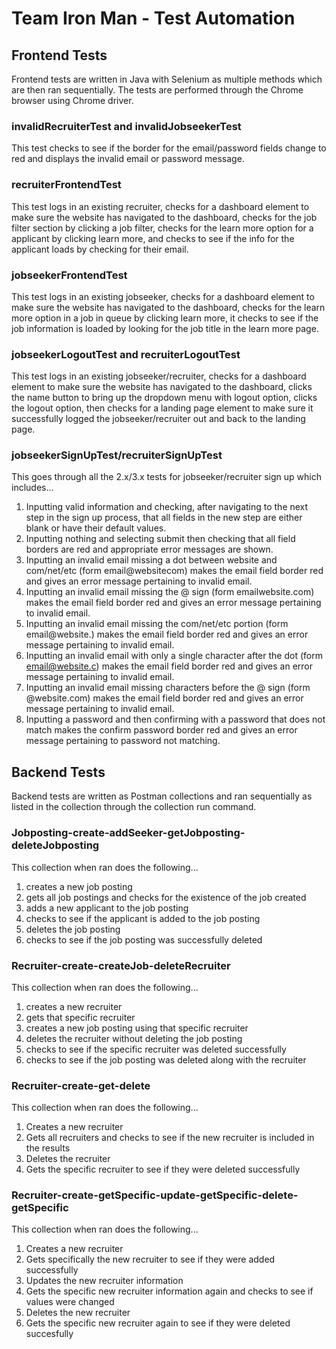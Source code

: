 # Team Iron Man - Test Automation

## Frontend Tests
Frontend tests are written in Java with Selenium as multiple methods which are then ran sequentially. The tests are performed through the Chrome browser using Chrome driver.
### invalidRecruiterTest and invalidJobseekerTest
This test checks to see if the border for the email/password fields change to red and displays the invalid email or password message.
### recruiterFrontendTest
This test logs in an existing recruiter, checks for a dashboard element to make sure the website has navigated to the dashboard, checks for the job filter section by clicking a job filter, checks for the learn more option for a 
applicant by clicking learn more, and checks to see if the info for the applicant loads by checking for their email.
### jobseekerFrontendTest
This test logs in an existing jobseeker, checks for a dashboard element to make sure the website has navigated to the dashboard, checks for the learn more option in a job in queue by clicking learn more, it checks to see if the
job information is loaded by looking for the job title in the learn more page.
### jobseekerLogoutTest and recruiterLogoutTest
This test logs in an existing jobseeker/recruiter, checks for a dashboard element to make sure the website has navigated to the dashboard, clicks the name button to bring up the dropdown menu with logout option, clicks the logout option,
then checks for a landing page element to make sure it successfully logged the jobseeker/recruiter out and back to the landing page.
### jobseekerSignUpTest/recruiterSignUpTest
This goes through all the 2.x/3.x tests for jobseeker/recruiter sign up which includes...
1. Inputting valid information and checking, after navigating to the next step in the sign up process, that all fields in the new step are either blank or have their default values.
2. Inputting nothing and selecting submit then checking that all field borders are red and appropriate error messages are shown.
3. Inputting an invalid email missing a dot between website and com/net/etc (form email@websitecom) makes the email field border red and gives an error message pertaining to invalid email.
4. Inputting an invalid email missing the @ sign (form emailwebsite.com) makes the email field border red and gives an error message pertaining to invalid email.
5. Inputting an invalid email missing the com/net/etc portion (form email@website.) makes the email field border red and gives an error message pertaining to invalid email.
6. Inputting an invalid email with only a single character after the dot (form email@website.c) makes the email field border red and gives an error message pertaining to invalid email.
7. Inputting an invalid email missing characters before the @ sign (form @website.com) makes the email field border red and gives an error message pertaining to invalid email.
8. Inputting a password and then confirming with a password that does not match makes the confirm password border red and gives an error message pertaining to password not matching.

## Backend Tests
Backend tests are written as Postman collections and ran sequentially as listed in the collection through the collection run command.
### Jobposting-create-addSeeker-getJobposting-deleteJobposting
This collection when ran does the following...
1. creates a new job posting
2. gets all job postings and checks for the existence of the job created
3. adds a new applicant to the job posting
4. checks to see if the applicant is added to the job posting
5. deletes the job posting
6. checks to see if the job posting was successfully deleted
### Recruiter-create-createJob-deleteRecruiter
This collection when ran does the following...
1. creates a new recruiter
2. gets that specific recruiter
3. creates a new job posting using that specific recruiter
4. deletes the recruiter without deleting the job posting
5. checks to see if the specific recruiter was deleted successfully
6. checks to see if the job posting was deleted along with the recruiter
### Recruiter-create-get-delete
This collection when ran does the following...
1. Creates a new recruiter
2. Gets all recruiters and checks to see if the new recruiter is included in the results
3. Deletes the recruiter
4. Gets the specific recruiter to see if they were deleted successfully
### Recruiter-create-getSpecific-update-getSpecific-delete-getSpecific
This collection when ran does the following...
1. Creates a new recruiter
2. Gets specifically the new recruiter to see if they were added successfully
3. Updates the new recruiter information
4. Gets the specific new recruiter information again and checks to see if values were changed
5. Deletes the new recruiter
6. Gets the specific new recruiter again to see if they were deleted succesfully

